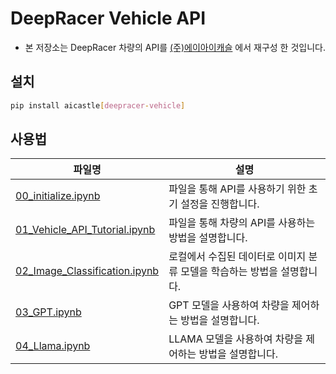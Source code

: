 # DeepRacer Vehicle API

- 본 저장소는 DeepRacer 차량의 API를 [(주)에이아이캐슬](https://aicastle.io) 에서 재구성 한 것입니다.

## 설치
```bash
pip install aicastle[deepracer-vehicle]
```

## 사용법

| 파일명 | 설명 |
| --- | --- |
| [00_initialize.ipynb](./00_initialize.ipynb) | 파일을 통해 API를 사용하기 위한 초기 설정을 진행합니다. |
| [01_Vehicle_API_Tutorial.ipynb](./01_Vehicle_API_Tutorial.ipynb) | 파일을 통해 차량의 API를 사용하는 방법을 설명합니다. |
| [02_Image_Classification.ipynb](./02_Image_Classification.ipynb) | 로컬에서 수집된 데이터로 이미지 분류 모델을 학습하는 방법을 설명합니다. |
| [03_GPT.ipynb](./03_GPT.ipynb) | GPT 모델을 사용하여 차량을 제어하는 방법을 설명합니다. |
| [04_Llama.ipynb](./04_Llama.ipynb) | LLAMA 모델을 사용하여 차량을 제어하는 방법을 설명합니다. |
